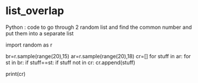 # list_overlap
Python : code to go through 2 random list and find the common number and put them into a separate list


import random as r

br=r.sample(range(20),15)
ar=r.sample(range(20),18)
cr=[]
for stuff in ar:
	for st in br:
		if stuff==st:
			if stuff not in cr:
			  cr.append(stuff)


print(cr)
